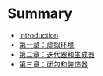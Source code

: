 # Summary

* [Introduction](README.md)
* [第一章：虚拟环境](1-xu-ni-huan-jing.md)
* [第二章：迭代器和生成器](di-er-zhang-ff1a-die-dai-qi-he-sheng-cheng-qi.md)
* [第三章：闭包和装饰器](di-san-zhang-ff1a-zhuang-shi-qi.md)

